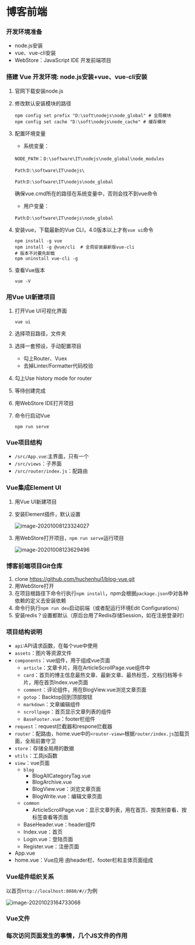 # 博客前端

### 开发环境准备

- node.js安装
- vue、vue-cli安装
- WebStore：JavaScript IDE 开发前端项目

### 搭建 Vue 开发环境: node.js安装+vue、vue-cli安装

1. 官网下载安装node.js

2. 修改默认安装模块的路径

   ```shell
   npm config set prefix "D:\soft\nodejs\node_global" # 全局模块
   npm config set cache "D:\soft\nodejs\node_cache" # 缓存模块
   ```

3. 配置环境变量 

   - 系统变量：

   `NODE_PATH`：`D:\software\IT\nodejs\node_global\node_modules`

   `Path`:`D:\software\IT\nodejs\`

   `Path`:`D:\software\IT\nodejs\node_global`  

   确保vue.cmd所在的路径在系统变量中，否则会找不到vue命令

   - 用户变量：

   `Path`:`D:\software\IT\nodejs\node_global`

4. 安装vue，下载最新的Vue CLI，4.0版本以上才有`vue ui`命令

   ```shell
   npm install -g vue
   npm install -g @vue/cli  # 全局安装最新版vue-cli
   # 版本不对要先卸载
   npm uninstall vue-cli -g
   ```

5. 查看Vue版本

   ```shell
   vue -V
   ```

### 用Vue UI新建项目

1. 打开Vue UI可视化界面

   ```shell
   vue ui
   ```

2. 选择项目路径，文件夹

3. 选择一套预设，手动配置项目

   - 勾上Router、Vuex
   - 去掉Linter/Formatter代码校验

4. 勾上Use history mode for router

5. 等待创建完成

6. 用WebStore IDE打开项目

7. 命令行启动Vue

   ```shell
   npm run serve
   ```

### Vue项目结构

- `/src/App.vue`:主界面，只有一个
- `/src/views`：子界面
- `/src/router/index.js`：配路由

### Vue集成Element UI

1. 用Vue UI新建项目

2. 安装Element插件，默认设置

   ![image-20201008123324027](C:\Users\HuChenhui\AppData\Roaming\Typora\typora-user-images\image-20201008123324027.png)

3. 用WebStore打开项目，`npm run serve`运行项目

   ![image-20201008123629496](C:\Users\HuChenhui\AppData\Roaming\Typora\typora-user-images\image-20201008123629496.png)

### 博客前端项目Git仓库

1. clone https://github.com/huchenhui1/blog-vue.git
2. 用WebStore打开
3. 在项目根路径下命令行执行`npm install`，npm会根据`package.json`中对各种依赖的定义去安装依赖
4. 命令行执行`npm run dev`启动前端（或者配运行环境Edit Configurations）
5. 安装redis？设置都默认（原后台用了Redis存储Session，如在注册登录时）

### 项目结构说明

- `api`:API请求函数，在每个vue中使用
- `assets`：图片等资源文件
- `components`：vue组件，用于组成vue页面
  - `article`：文章卡片，用在ArticleScrollPage.vue组件中
  - `card`：首页的博主信息最热文章、最新文章、最热标签，文档归档等卡片，用在首页Index.vue页面
  - `comment`：评论组件，用在BlogView.vue浏览文章页面
  - `gotop`：Backtop回到顶部按钮
  - `markdown`：文章编辑组件
  - `scrollpage`：首页显示文章列表的组件
  - `BaseFooter.vue`：footer栏组件
- `request`：request拦截器和respone拦截器
- `router`：配路由，home.vue中的`<router-view>`根据`router/index.js`加载页面，全局前置守卫
- `store`：存储全局用的数据
- `utils`：工具js函数
- `view`：vue页面
  - `blog`
    - BlogAllCategoryTag.vue
    - BlogArchive.vue
    - BlogView.vue：浏览文章页面
    - BlogWrite.vue：编辑文章页面
  - `common`
    - ArticleScrollPage.vue：显示文章列表，用在首页、按类别查看、按标签查看等页面
  - BaseHeader.vue：header组件
  - Index.vue：首页
  - Login.vue：登陆页面
  - Register.vue：注册页面
- App.vue
- home.vue：Vue应用 由header栏、footer栏和主体页面组成

### Vue组件组织关系

以首页`http://localhost:8080/#//`为例

![image-20201023164733068](C:\Users\HuChenhui\AppData\Roaming\Typora\typora-user-images\image-20201023164733068.png)

### Vue文件

### 每次访问页面发生的事情，几个JS文件的作用